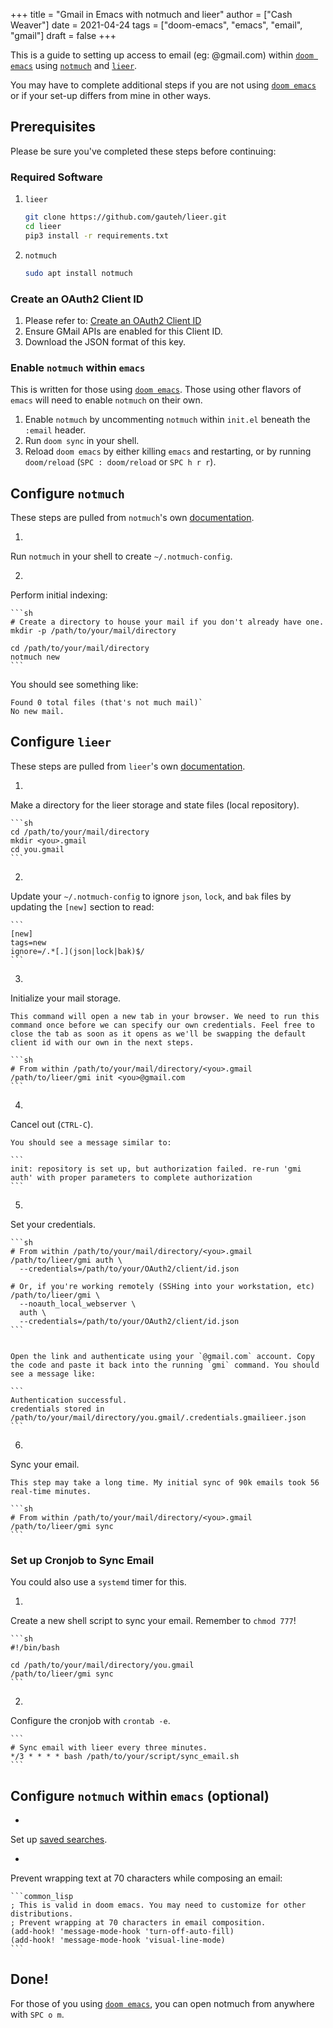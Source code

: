 +++
title = "Gmail in Emacs with notmuch and lieer"
author = ["Cash Weaver"]
date = 2021-04-24
tags = ["doom-emacs", "emacs", "email", "gmail"]
draft = false
+++

This is a guide to setting up access to email (eg: @gmail.com) within [`doom emacs`](https://github.com/hlissner/doom-emacs) using [`notmuch`](https://notmuchmail.org/) and [`lieer`](https://github.com/gauteh/lieer).

You may have to complete additional steps if you are not using [`doom emacs`](https://github.com/hlissner/doom-emacs) or if your set-up differs from mine in other ways.

## Prerequisites

Please be sure you've completed these steps before continuing:

### Required Software

1.  `lieer`

    ```sh
    git clone https://github.com/gauteh/lieer.git
    cd lieer
    pip3 install -r requirements.txt
    ```

2.  `notmuch`

    ```sh
    sudo apt install notmuch
    ```
    

### Create an OAuth2 Client ID

1. Please refer to: [Create an OAuth2 Client ID](/create-an-oauth2-client-id-for-gmail)
2. Ensure GMail APIs are enabled for this Client ID.
3. Download the JSON format of this key.

### Enable `notmuch` within `emacs`

This is written for those using [`doom emacs`](https://github.com/hlissner/doom-emacs). Those using other flavors of `emacs` will need to enable `notmuch` on their own.

1. Enable `notmuch` by uncommenting `notmuch` within `init.el` beneath the `:email` header.
2. Run `doom sync` in your shell.
3. Reload `doom emacs` by either killing `emacs` and restarting, or by running `doom/reload` (`SPC : doom/reload` or `SPC h r r`).

## Configure `notmuch`

These steps are pulled from `notmuch`'s own [documentation](https://notmuchmail.org/getting-started/).

1. 
Run `notmuch` in your shell to create `~/.notmuch-config`.

2. 
Perform initial indexing:

    ```sh
    # Create a directory to house your mail if you don't already have one.
    mkdir -p /path/to/your/mail/directory
    
    cd /path/to/your/mail/directory
    notmuch new
    ```
    

You should see something like:

```
Found 0 total files (that's not much mail)`
No new mail.
```
    

## Configure `lieer`

These steps are pulled from `lieer`'s own [documentation](https://github.com/gauteh/lieer#usage).

1. 
Make a directory for the lieer storage and state files (local repository).

    ```sh
    cd /path/to/your/mail/directory
    mkdir <you>.gmail
    cd you.gmail
    ```
    

2. 
Update your `~/.notmuch-config` to ignore `json`, `lock`, and `bak` files by updating the `[new]` section to read:

    ```
    [new]
    tags=new
    ignore=/.*[.](json|lock|bak)$/
    ```
    

3. 
Initialize your mail storage.

    This command will open a new tab in your browser. We need to run this command once before we can specify our own credentials. Feel free to close the tab as soon as it opens as we'll be swapping the default client id with our own in the next steps.

    ```sh
    # From within /path/to/your/mail/directory/<you>.gmail
    /path/to/lieer/gmi init <you>@gmail.com
    ```
    

4. 
Cancel out (`CTRL-C`).

    You should see a message similar to:

    ```
    init: repository is set up, but authorization failed. re-run 'gmi auth' with proper parameters to complete authorization
    ```
    

5. 
Set your credentials.

    ```sh
    # From within /path/to/your/mail/directory/<you>.gmail
    /path/to/lieer/gmi auth \
      --credentials=/path/to/your/OAuth2/client/id.json
    
    # Or, if you're working remotely (SSHing into your workstation, etc)
    /path/to/lieer/gmi \
      --noauth_local_webserver \
      auth \
      --credentials=/path/to/your/OAuth2/client/id.json
    ```
    

    Open the link and authenticate using your `@gmail.com` account. Copy the code and paste it back into the running `gmi` command. You should see a message like:

    ```
    Authentication successful.
    credentials stored in /path/to/your/mail/directory/you.gmail/.credentials.gmailieer.json
    ```
    

6. 
Sync your email.

    This step may take a long time. My initial sync of 90k emails took 56 real-time minutes.

    ```sh
    # From within /path/to/your/mail/directory/<you>.gmail
    /path/to/lieer/gmi sync
    ```
    

### Set up Cronjob to Sync Email

You could also use a `systemd` timer for this.

1. 
Create a new shell script to sync your email. Remember to `chmod 777`!

    ```sh
    #!/bin/bash
    
    cd /path/to/your/mail/directory/you.gmail
    /path/to/lieer/gmi sync
    ```
    

2. 
Configure the cronjob with `crontab -e`.

    ```
    # Sync email with lieer every three minutes.
    */3 * * * * bash /path/to/your/script/sync_email.sh
    ```
    

## Configure `notmuch` within `emacs` (optional)

- 
Set up [saved searches](https://notmuchmail.org/doc/latest/notmuch-emacs.html#saved-searches).

- 
Prevent wrapping text at 70 characters while composing an email:

    ```common_lisp
    ; This is valid in doom emacs. You may need to customize for other distributions.
    ; Prevent wrapping at 70 characters in email composition.
    (add-hook! 'message-mode-hook 'turn-off-auto-fill)
    (add-hook! 'message-mode-hook 'visual-line-mode)
    ```
    

## Done!

For those of you using [`doom emacs`](https://github.com/hlissner/doom-emacs), you can open notmuch from anywhere with `SPC o m`.
